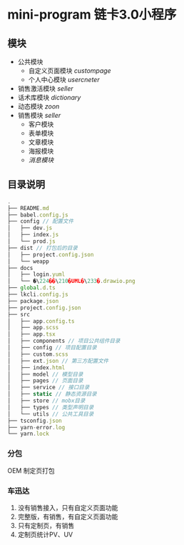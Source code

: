 # mini-program 链卡3.0小程序

## 模块

- 公共模块
  - 自定义页面模块 *custompage*
  - 个人中心模块 *usercneter*
- 销售激活模块 *seller*
- 话术库模块 *dictionary*
- 动态模块 *zoon*
- 销售模块 *seller*
  - 客户模块
  - 表单模块
  - 文章模块
  - 海报模块
  - *消息模块*

## 目录说明

```typescript
.
├── README.md
├── babel.config.js
├── config // 配置文件
│   ├── dev.js
│   ├── index.js
│   └── prod.js
├── dist // 打包后的目录
│   ├── project.config.json
│   └── weapp
├── docs
│   ├── login.yuml
│   └── �\224��\210�UML�\233�.drawio.png
├── global.d.ts
├── lkcli.config.js
├── package.json
├── project.config.json
├── src
│   ├── app.config.ts
│   ├── app.scss
│   ├── app.tsx
│   ├── components // 项目公共组件目录
│   ├── config // 项目配置目录
│   ├── custom.scss
│   ├── ext.json // 第三方配置文件
│   ├── index.html
│   ├── model // 模型目录
│   ├── pages // 页面目录
│   ├── service // 接口目录
│   ├── static // 静态资源目录
│   ├── store // mobx目录
│   ├── types // 类型声明目录
│   └── utils // 公共工具目录
├── tsconfig.json
├── yarn-error.log
└── yarn.lock
```

### 分包

OEM 制定页打包

### 车迅达

1. 没有销售接入，只有自定义页面功能
2. 完整版，有销售，有自定义页面功能
3. 只有定制页，有销售
4. 定制页统计PV、UV